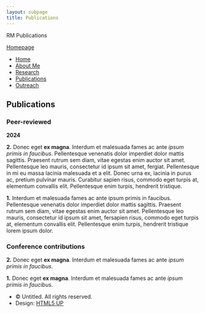 ```yaml
---
layout: subpage
title: Publications
---
```


RM Publications      

[Homepage](index.html)

*   [Home](index.html)
*   [About Me](aboutme.html)
*   [Research](/research/project1.html)
*   [Publications](publications.md)
*   [Outreach](outreach.html)

Publications
------------

### Peer-reviewed

**2024**

**2.** Donec eget **ex magna**. Interdum et malesuada fames ac ante _ipsum primis in faucibus_. Pellentesque venenatis dolor imperdiet dolor mattis sagittis. Praesent rutrum sem diam, vitae egestas enim auctor sit amet. Pellentesque leo mauris, consectetur id ipsum sit amet, fergiat. Pellentesque in mi eu massa lacinia malesuada et a elit. Donec urna ex, lacinia in purus ac, pretium pulvinar mauris. Curabitur sapien risus, commodo eget turpis at, elementum convallis elit. Pellentesque enim turpis, hendrerit tristique.

**1.** Interdum et malesuada fames ac ante ipsum primis in faucibus. Pellentesque venenatis dolor imperdiet dolor mattis sagittis. Praesent rutrum sem diam, vitae egestas enim auctor sit amet. Pellentesque leo mauris, consectetur id ipsum sit amet, fersapien risus, commodo eget turpis at, elementum convallis elit. Pellentesque enim turpis, hendrerit tristique lorem ipsum dolor.

### Conference contributions

**2.** Donec eget **ex magna**. Interdum et malesuada fames ac ante _ipsum primis in faucibus_.

**1.** Donec eget **ex magna**. Interdum et malesuada fames ac ante _ipsum primis in faucibus_.

*   © Untitled. All rights reserved.
*   Design: [HTML5 UP](http://html5up.net)
